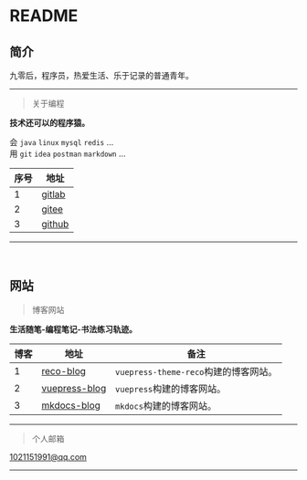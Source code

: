 # README

## 简介

九零后，程序员，热爱生活、乐于记录的普通青年。

---

> 关于编程

**技术还可以的程序猿。**

会 `java`  `linux`  `mysql` `redis` ...  <br/>
用 `git` `idea` `postman` `markdown` ...  <br/>

| 序号 | 地址        |
| ---- | ----------- |
| 1    | [gitlab]( https://gitlab.com/xuyq123/MyNotes )             |  
| 2    | [gitee]( https://gitee.com/xy180/MyNotes )	                |
| 3    | [github]( https://github.com/scott180/MyNotes )            |  

---

<br/>

## 网站

> 博客网站

**生活随笔-编程笔记-书法练习轨迹。**

| 博客   | 地址        |  备注          |
| -----  | ----------- |  ------------- |
| 1      | [reco-blog]( https://scott180.github.io/reco-blog )          | `vuepress-theme-reco`构建的博客网站。|
| 2      | [vuepress-blog]( https://scott180.github.io/vuepress-blog )  | `vuepress`构建的博客网站。           |
| 3      | [mkdocs-blog]( https://xuyq123.gitlab.io/mkdocs-blog )   	| `mkdocs`构建的博客网站。             |

---

> 个人邮箱 

1021151991@qq.com 

---

